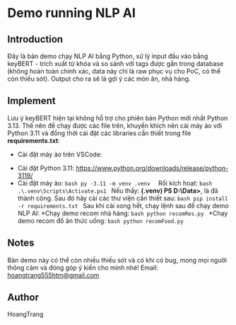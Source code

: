 # Demo running NLP AI

## Introduction
Đây là bản demo chạy NLP AI bằng Python, xử lý input đầu vào bằng keyBERT - trích xuất từ khóa và so sánh với tags được gắn trong database (không hoàn toàn chính xác, data này chỉ là raw phục vụ cho PoC, có thể còn thiếu sót). Output cho ra sẽ là gợi ý các món ăn, nhà hàng.

## Implement
Lưu ý keyBERT hiện tại không hỗ trợ cho phiên bản Python mới nhất Python 3.13. Thế nên để chạy được các file trên, khuyến khích nên cài máy ảo với Python 3.11 và đồng thời cài đặt các libraries cần thiết trong file **requirements.txt**:
- Cài đặt máy ảo trên VSCode:
+ Cài đặt Python 3.11: https://www.python.org/downloads/release/python-3119/
+ Cài đặt máy ảo:
``bash
py -3.11 -m venv .venv 
``
Rổi kích hoạt:
``bash
.\.venv\Scripts\Activate.ps1
``
Nếu thấy: **(.venv) PS D:\Data>**, là đã thành công.
Sau đó hãy cài các thư viện cần thiết sau:
``bash
pip install -r requirements.txt
``
Sau khi cài xong hết, chạy lệnh sau để chạy demo NLP AI:
*Chạy demo recom nhà hàng:
``bash
python recomRes.py
``
*Chạy demo recom đồ ăn thức uống:
``bash
python recomFood.py
``

## Notes
Bản demo này có thể còn nhiều thiếu sót và có khi có bug, mong mọi người thông cảm và đóng góp ý kiến cho mình nhé!
Email: hoangtrang555htm@gmail.com

## Author
HoangTrang
